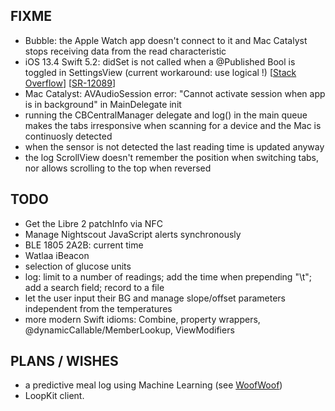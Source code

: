 FIXME
-----

* Bubble: the Apple Watch app doesn't connect to it and Mac Catalyst stops receiving data from the read characteristic
* iOS 13.4 Swift 5.2: didSet is not called when a @Published Bool is toggled in SettingsView (current workaround: use logical !) [[Stack Overflow](https://stackoverflow.com/questions/60130373/ios-13-4-didset-not-called-anymore-for-a-published-bool-when-using-toggle)] [[SR-12089](https://bugs.swift.org/browse/SR-12089)]
* Mac Catalyst: AVAudioSession error: "Cannot activate session when app is in background" in MainDelegate init
* running the CBCentralManager delegate and log() in the main queue makes the tabs irresponsive when scanning for a device and the Mac is continuosly detected
* when the sensor is not detected the last reading time is updated anyway
* the log ScrollView doesn't remember the position when switching tabs, nor allows scrolling to the top when reversed

TODO
----

* Get the Libre 2 patchInfo via NFC
* Manage Nightscout JavaScript alerts synchronously
* BLE 1805 2A2B: current time
* Watlaa iBeacon
* selection of glucose units
* log: limit to a number of readings; add the time when prepending "\t"; add a search field; record to a file
* let the user input their BG and manage slope/offset parameters independent from the temperatures
* more modern Swift idioms: Combine, property wrappers, @dynamicCallable/MemberLookup, ViewModifiers


PLANS / WISHES
---------------

* a predictive meal log using Machine Learning (see [WoofWoof](https://github.com/gshaviv/ninety-two))
* LoopKit client.
